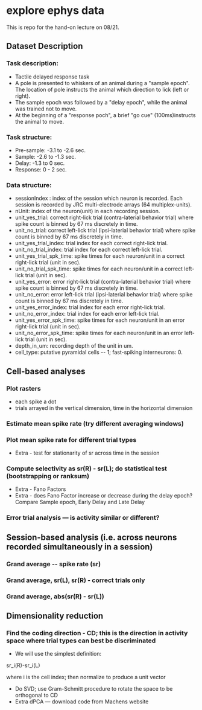 # explore ephys data
This is repo for the hand-on lecture on 08/21.

## Dataset Description
### Task description:
* Tactile delayed response task
* A pole is presented to whiskers of an animal during a "sample epoch". The location of pole instructs the animal which direction to lick (left or right).
* The sample epoch was followed by a "delay epoch", while the animal was trained not to move.
* At the beginning of a "response poch", a brief "go cue" (100ms)instructs the animal to move.


### Task structure:
* Pre-sample: -3.1 to -2.6 sec.
* Sample: -2.6 to -1.3 sec.
* Delay: -1.3 to 0 sec.
* Response: 0 - 2 sec.

### Data structure:
* sessionIndex : index of the session which neuron is recorded. Each session is recorded by JRC multi-electrode arrays (64 multiplex-units).
* nUnit: index of the neuron(unit) in each recording session.
* unit_yes_trial: correct right-lick trial (contra-laterial behavior trial) where spike count is binned by 67 ms discretely in time.
* unit_no_trial: correct left-lick trial (ipsi-laterial behavior trial) where spike count is binned by 67 ms discretely in time.
* unit_yes_trial_index: trial index for each correct right-lick trial.
* unit_no_trial_index: trial index for each correct left-lick trial.
* unit_yes_trial_spk_time: spike times for each neuron/unit in a correct right-lick trial (unit in sec).
* unit_no_trial_spk_time: spike times for each neuron/unit in a correct left-lick trial (unit in sec).
* unit_yes_error: error right-lick trial (contra-laterial behavior trial) where spike count is binned by 67 ms discretely in time.
* unit_no_error: error left-lick trial (ipsi-laterial behavior trial) where spike count is binned by 67 ms discretely in time.
* unit_yes_error_index: trial index for each error right-lick trial.
* unit_no_error_index: trial index for each error left-lick trial.
* unit_yes_error_spk_time: spike times for each neuron/unit in an error right-lick trial (unit in sec).
* unit_no_error_spk_time: spike times for each neuron/unit in an error left-lick trial (unit in sec).
* depth_in_um: recording depth of the unit in um.
* cell_type: putative pyramidal cells -- 1; fast-spiking interneurons: 0.


## Cell-based analyses
### Plot rasters
* each spike a dot
* trials arrayed in the vertical dimension, time in the horizontal dimension
### Estimate mean spike rate (try different averaging windows)
### Plot mean spike rate for different trial types
* Extra - test for stationarity of sr across time in the session
### Compute selectivity as sr(R) - sr(L); do statistical test (bootstrapping or ranksum)
* Extra - Fano Factors
* Extra - does Fano Factor increase or decrease during the delay epoch? Compare Sample epoch, Early Delay and Late Delay
### Error trial analysis — is activity similar or different?


## Session-based analysis (i.e. across neurons recorded simultaneously in a session)
### Grand average --  spike rate (__sr__)
### Grand average, sr(L), sr(R) - correct trials only
### Grand average, abs(sr(R) - sr(L))


## Dimensionality reduction
### Find the coding direction - CD; this is the direction in activity space where trial types can best be discriminated
* We will use the simplest definition:

sr_i(R)-sr_i(L)

where i is the cell index; then normalize to produce a unit vector
* Do SVD; use Gram-Schmitt procedure to rotate the space to be orthogonal to CD
* Extra dPCA — download code from Machens website
